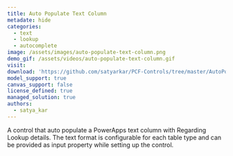 ```yaml
---
title: Auto Populate Text Column
metadate: hide
categories:
  - text
  - lookup
  - autocomplete
image: /assets/images/auto-populate-text-column.png
demo_gif: /assets/videos/auto-populate-text-column.gif
visit: 
download: 'https://github.com/satyarkar/PCF-Controls/tree/master/AutoPopulateTextColumn'
model_support: true
canvas_support: false
license_defined: true
managed_solution: true
authors:
  - satya_kar
---
```

A control that auto populate a PowerApps text column with Regarding Lookup details. The text format is configurable for each table type and can be provided as input property while setting up the control.
